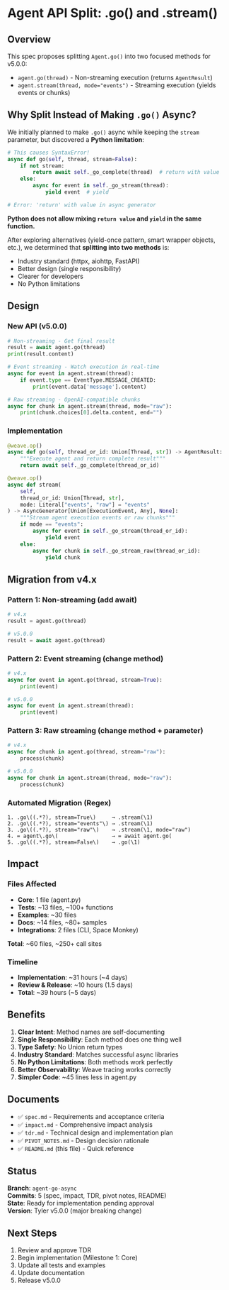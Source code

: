 # Agent API Split: .go() and .stream()

## Overview

This spec proposes splitting `Agent.go()` into two focused methods for v5.0.0:
- `agent.go(thread)` - Non-streaming execution (returns `AgentResult`)
- `agent.stream(thread, mode="events")` - Streaming execution (yields events or chunks)

## Why Split Instead of Making `.go()` Async?

We initially planned to make `.go()` async while keeping the `stream` parameter, but discovered a **Python limitation**:

```python
# This causes SyntaxError!
async def go(self, thread, stream=False):
    if not stream:
        return await self._go_complete(thread)  # return with value
    else:
        async for event in self._go_stream(thread):
            yield event  # yield

# Error: 'return' with value in async generator
```

**Python does not allow mixing `return value` and `yield` in the same function.**

After exploring alternatives (yield-once pattern, smart wrapper objects, etc.), we determined that **splitting into two methods** is:
- Industry standard (httpx, aiohttp, FastAPI)
- Better design (single responsibility)
- Clearer for developers
- No Python limitations

## Design

### New API (v5.0.0)

```python
# Non-streaming - Get final result
result = await agent.go(thread)
print(result.content)

# Event streaming - Watch execution in real-time
async for event in agent.stream(thread):
    if event.type == EventType.MESSAGE_CREATED:
        print(event.data['message'].content)

# Raw streaming - OpenAI-compatible chunks
async for chunk in agent.stream(thread, mode="raw"):
    print(chunk.choices[0].delta.content, end="")
```

### Implementation

```python
@weave.op()
async def go(self, thread_or_id: Union[Thread, str]) -> AgentResult:
    """Execute agent and return complete result"""
    return await self._go_complete(thread_or_id)

@weave.op()
async def stream(
    self,
    thread_or_id: Union[Thread, str],
    mode: Literal["events", "raw"] = "events"
) -> AsyncGenerator[Union[ExecutionEvent, Any], None]:
    """Stream agent execution events or raw chunks"""
    if mode == "events":
        async for event in self._go_stream(thread_or_id):
            yield event
    else:
        async for chunk in self._go_stream_raw(thread_or_id):
            yield chunk
```

## Migration from v4.x

### Pattern 1: Non-streaming (add await)
```python
# v4.x
result = agent.go(thread)

# v5.0.0
result = await agent.go(thread)
```

### Pattern 2: Event streaming (change method)
```python
# v4.x
async for event in agent.go(thread, stream=True):
    print(event)

# v5.0.0
async for event in agent.stream(thread):
    print(event)
```

### Pattern 3: Raw streaming (change method + parameter)
```python
# v4.x
async for chunk in agent.go(thread, stream="raw"):
    process(chunk)

# v5.0.0
async for chunk in agent.stream(thread, mode="raw"):
    process(chunk)
```

### Automated Migration (Regex)

```
1. .go\((.*?), stream=True\)     → .stream(\1)
2. .go\((.*?), stream="events"\) → .stream(\1)
3. .go\((.*?), stream="raw"\)    → .stream(\1, mode="raw")
4. = agent\.go\(                 → = await agent.go(
5. .go\((.*?), stream=False\)    → .go(\1)
```

## Impact

### Files Affected
- **Core**: 1 file (agent.py)
- **Tests**: ~13 files, ~100+ functions
- **Examples**: ~30 files
- **Docs**: ~14 files, ~80+ samples
- **Integrations**: 2 files (CLI, Space Monkey)

**Total**: ~60 files, ~250+ call sites

### Timeline
- **Implementation**: ~31 hours (~4 days)
- **Review & Release**: ~10 hours (1.5 days)
- **Total**: ~39 hours (~5 days)

## Benefits

1. **Clear Intent**: Method names are self-documenting
2. **Single Responsibility**: Each method does one thing well
3. **Type Safety**: No Union return types
4. **Industry Standard**: Matches successful async libraries
5. **No Python Limitations**: Both methods work perfectly
6. **Better Observability**: Weave tracing works correctly
7. **Simpler Code**: ~45 lines less in agent.py

## Documents

- ✅ `spec.md` - Requirements and acceptance criteria
- ✅ `impact.md` - Comprehensive impact analysis
- ✅ `tdr.md` - Technical design and implementation plan
- ✅ `PIVOT_NOTES.md` - Design decision rationale
- ✅ `README.md` (this file) - Quick reference

## Status

**Branch**: `agent-go-async`  
**Commits**: 5 (spec, impact, TDR, pivot notes, README)  
**State**: Ready for implementation pending approval  
**Version**: Tyler v5.0.0 (major breaking change)

## Next Steps

1. Review and approve TDR
2. Begin implementation (Milestone 1: Core)
3. Update all tests and examples
4. Update documentation
5. Release v5.0.0

